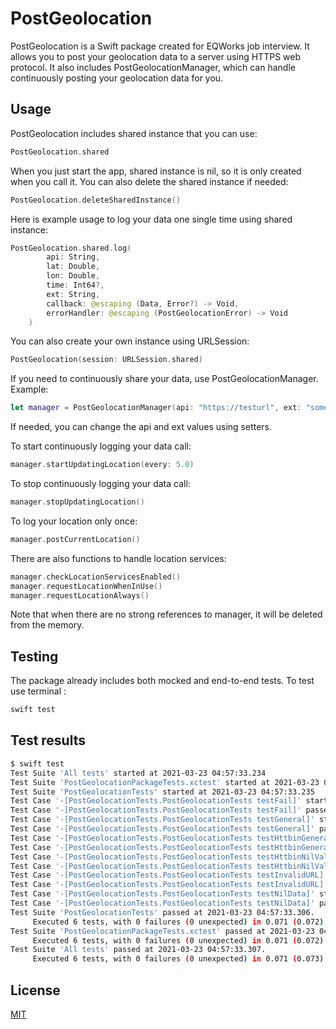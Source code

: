 # PostGeolocation

PostGeolocation is a Swift package created for EQWorks job interview. It allows you to post your geolocation data to a server using HTTPS web protocol. It also includes PostGeolocationManager, which can handle continuously posting your geolocation data for you.

## Usage

PostGeolocation includes shared instance that you can use:

```swift
PostGeolocation.shared
```

When you just start the app, shared instance is nil, so it is only created when you call it. You can also delete the shared instance if needed:

```swift
PostGeolocation.deleteSharedInstance()
```

Here is example usage to log your data one single time using shared instance:

```swift
PostGeolocation.shared.log(
        api: String,
        lat: Double,
        lon: Double,
        time: Int64?,
        ext: String,
        callback: @escaping (Data, Error?) -> Void,
        errorHandler: @escaping (PostGeolocationError) -> Void
    )
```

You can also create your own instance using URLSession:

```swift
PostGeolocation(session: URLSession.shared)
```

If you need to continuously share your data, use PostGeolocationManager. Example:
```swift
let manager = PostGeolocationManager(api: "https://testurl", ext: "some ext")
```
If needed, you can change the api and ext values using setters.

To start continuously logging your data call:
```swift
manager.startUpdatingLocation(every: 5.0)
```

To stop continuously logging your data call:
```swift
manager.stopUpdatingLocation()
```

To log your location only once:
```swift
manager.postCurrentLocation()
```

There are also functions to handle location services:
```swift
manager.checkLocationServicesEnabled()
manager.requestLocationWhenInUse()
manager.requestLocationAlways()
```

Note that when there are no strong references to manager, it will be deleted from the memory.


## Testing

The package already includes both mocked and end-to-end tests. To test use terminal :

```bash
swift test
```

## Test results
```bash
$ swift test
Test Suite 'All tests' started at 2021-03-23 04:57:33.234
Test Suite 'PostGeolocationPackageTests.xctest' started at 2021-03-23 04:57:33.235
Test Suite 'PostGeolocationTests' started at 2021-03-23 04:57:33.235
Test Case '-[PostGeolocationTests.PostGeolocationTests testFail]' started.
Test Case '-[PostGeolocationTests.PostGeolocationTests testFail]' passed (0.067 seconds).
Test Case '-[PostGeolocationTests.PostGeolocationTests testGeneral]' started.
Test Case '-[PostGeolocationTests.PostGeolocationTests testGeneral]' passed (0.000 seconds).
Test Case '-[PostGeolocationTests.PostGeolocationTests testHttbinGeneral]' started.
Test Case '-[PostGeolocationTests.PostGeolocationTests testHttbinGeneral]' passed (0.003 seconds).
Test Case '-[PostGeolocationTests.PostGeolocationTests testHttbinNilValues]' started.
Test Case '-[PostGeolocationTests.PostGeolocationTests testHttbinNilValues]' passed (0.000 seconds).
Test Case '-[PostGeolocationTests.PostGeolocationTests testInvalidURL]' started.
Test Case '-[PostGeolocationTests.PostGeolocationTests testInvalidURL]' passed (0.000 seconds).
Test Case '-[PostGeolocationTests.PostGeolocationTests testNilData]' started.
Test Case '-[PostGeolocationTests.PostGeolocationTests testNilData]' passed (0.000 seconds).
Test Suite 'PostGeolocationTests' passed at 2021-03-23 04:57:33.306.
     Executed 6 tests, with 0 failures (0 unexpected) in 0.071 (0.072) seconds
Test Suite 'PostGeolocationPackageTests.xctest' passed at 2021-03-23 04:57:33.307.
     Executed 6 tests, with 0 failures (0 unexpected) in 0.071 (0.072) seconds
Test Suite 'All tests' passed at 2021-03-23 04:57:33.307.
     Executed 6 tests, with 0 failures (0 unexpected) in 0.071 (0.073) seconds
```

## License
[MIT](https://choosealicense.com/licenses/mit/)
